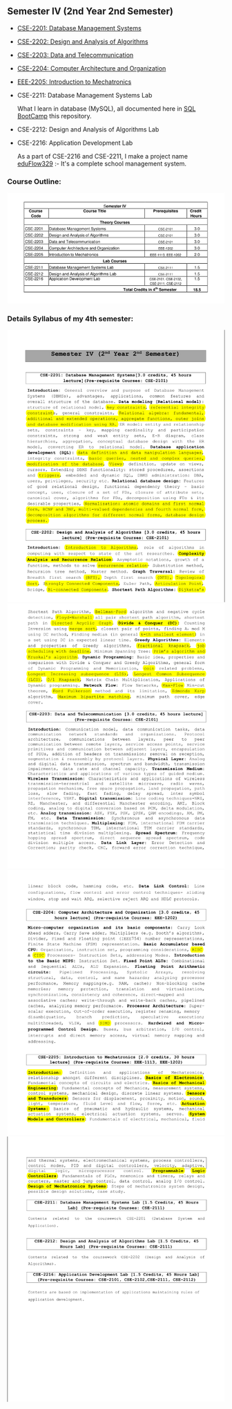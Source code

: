 ## Semester IV (2nd Year 2nd Semester)

- [CSE-2201: Database Management Systems](./cse_2201/)
- [CSE-2202: Design and Analysis of Algorithms](./cse_2202/)
- [CSE-2203: Data and Telecommunication](./cse_2203/)
- [CSE-2204: Computer Architecture and Organization](./cse_2204/)
- [EEE-2205: Introduction to Mechatronics](./eee_2205/)
- CSE-2211: Database Management Systems Lab

  What I learn in database (MySQL), all documented here in
  [SQL BootCamp](https://github.com/eyasir329/ultimate_mysql_bootcamp) this repository.

- CSE-2212: Design and Analysis of Algorithms Lab

- CSE-2216: Application Development Lab

  As a part of CSE-2216 and CSE-2211, I make a project name [eduFlow329](https://github.com/eyasir329/eduflow329) :- It's a complete school management system.

### Course Outline:

![semester4](./extra/outline.png)

### Details Syllabus of my 4th semester:

![sy1](./extra/sy1.png)
![sy2](./extra/sy2.png)
![sy3](./extra/sy3.png)
![sy4](./extra/sy4.png)
